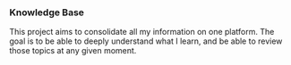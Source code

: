 ### Knowledge Base
This project aims to consolidate all my information on one platform. The goal is to be able to deeply understand what I learn, and be able to review those topics at any given moment.